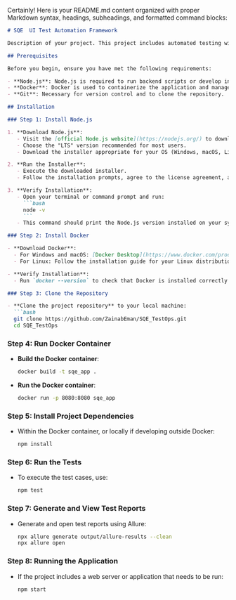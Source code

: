 Certainly! Here is your README.md content organized with proper Markdown syntax, headings, subheadings, and formatted command blocks:

```markdown
# SQE  UI Test Automation Framework

Description of your project. This project includes automated testing with CodeceptJS using the Playwright helper, BDD with Cucumber, and data-driven tests that utilize Excel files for input.

## Prerequisites

Before you begin, ensure you have met the following requirements:

- **Node.js**: Node.js is required to run backend scripts or develop in a Node.js environment.
- **Docker**: Docker is used to containerize the application and manage its dependencies cleanly.
- **Git**: Necessary for version control and to clone the repository.

## Installation

### Step 1: Install Node.js

1. **Download Node.js**:
   - Visit the [official Node.js website](https://nodejs.org/) to download the Node.js installer.
   - Choose the "LTS" version recommended for most users.
   - Download the installer appropriate for your OS (Windows, macOS, Linux).

2. **Run the Installer**:
   - Execute the downloaded installer.
   - Follow the installation prompts, agree to the license agreement, and continue until installation is completed.

3. **Verify Installation**:
   - Open your terminal or command prompt and run:
     ```bash
     node -v
     ```
   - This command should print the Node.js version installed on your system.

### Step 2: Install Docker

- **Download Docker**:
  - For Windows and macOS: [Docker Desktop](https://www.docker.com/products/docker-desktop)
  - For Linux: Follow the installation guide for your Linux distribution on the [Docker documentation](https://docs.docker.com/engine/install/).

- **Verify Installation**:
  - Run `docker --version` to check that Docker is installed correctly.

### Step 3: Clone the Repository

- **Clone the project repository** to your local machine:
  ```bash
  git clone https://github.com/ZainabEman/SQE_TestOps.git
  cd SQE_TestOps
  ```

### Step 4: Run Docker Container

- **Build the Docker container**:
  ```bash
  docker build -t sqe_app .
  ```

- **Run the Docker container**:
  ```bash
  docker run -p 8080:8080 sqe_app
  ```

### Step 5: Install Project Dependencies

- Within the Docker container, or locally if developing outside Docker:
  ```bash
  npm install
  ```

### Step 6: Run the Tests

- To execute the test cases, use:
  ```bash
  npm test
  ```

### Step 7: Generate and View Test Reports

- Generate and open test reports using Allure:
  ```bash
  npx allure generate output/allure-results --clean
  npx allure open
  ```

### Step 8: Running the Application

- If the project includes a web server or application that needs to be run:
  ```bash
  npm start
  ```
```
